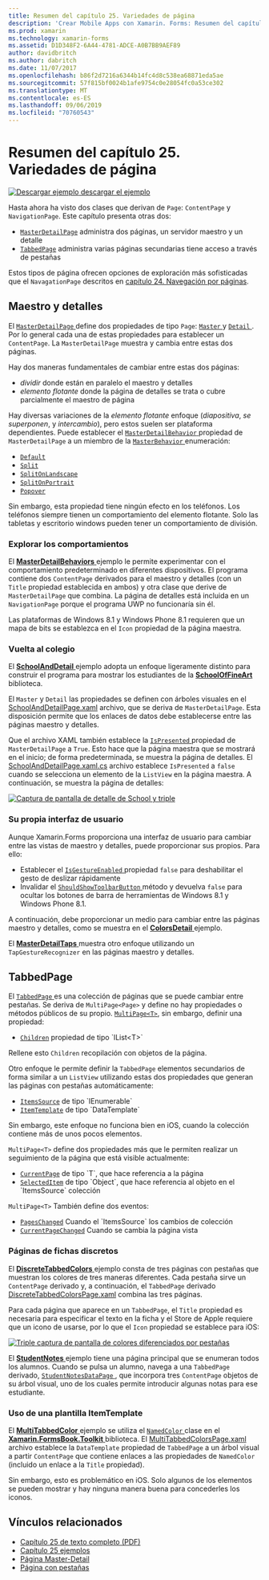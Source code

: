 ```yaml
---
title: Resumen del capítulo 25. Variedades de página
description: 'Crear Mobile Apps con Xamarin. Forms: Resumen del capítulo 25. Variedades de página'
ms.prod: xamarin
ms.technology: xamarin-forms
ms.assetid: D1D348F2-6A44-4781-ADCE-A0B7BB9AEF89
author: davidbritch
ms.author: dabritch
ms.date: 11/07/2017
ms.openlocfilehash: b86f2d7216a6344b14fc4d8c538ea68871eda5ae
ms.sourcegitcommit: 57f815bf0024b1afe9754c0e28054fc0a53ce302
ms.translationtype: MT
ms.contentlocale: es-ES
ms.lasthandoff: 09/06/2019
ms.locfileid: "70760543"
---
```

# <a name="summary-of-chapter-25-page-varieties"></a>Resumen del capítulo 25. Variedades de página

[![Descargar ejemplo](~/media/shared/download.png) descargar el ejemplo](https://github.com/xamarin/xamarin-forms-book-samples/tree/master/Chapter25)

Hasta ahora ha visto dos clases que derivan de `Page`: `ContentPage` y `NavigationPage`. Este capítulo presenta otras dos:

- [`MasterDetailPage`](xref:Xamarin.Forms.MasterDetailPage) administra dos páginas, un servidor maestro y un detalle
- [`TabbedPage`](xref:Xamarin.Forms.TabbedPage) administra varias páginas secundarias tiene acceso a través de pestañas

Estos tipos de página ofrecen opciones de exploración más sofisticadas que el `NavagationPage` descritos en [capítulo 24. Navegación por páginas](~/xamarin-forms/creating-mobile-apps-xamarin-forms/summaries/chapter24.md).

## <a name="master-and-detail"></a>Maestro y detalles

El [ `MasterDetailPage` ](xref:Xamarin.Forms.MasterDetailPage) define dos propiedades de tipo `Page`: [ `Master` ](xref:Xamarin.Forms.MasterDetailPage.Master) y [ `Detail` ](xref:Xamarin.Forms.MasterDetailPage.Detail). Por lo general cada una de estas propiedades para establecer un `ContentPage`. La `MasterDetailPage` muestra y cambia entre estas dos páginas.

Hay dos maneras fundamentales de cambiar entre estas dos páginas:

- *dividir* donde están en paralelo el maestro y detalles
- *elemento flotante* donde la página de detalles se trata o cubre parcialmente el maestro de página

Hay diversas variaciones de la *elemento flotante* enfoque (*diapositiva*, *se superponen*, y *intercambio*), pero estos suelen ser plataforma dependientes. Puede establecer el [ `MasterDetailBehavior` ](xref:Xamarin.Forms.MasterDetailPage.MasterBehavior) propiedad de `MasterDetailPage` a un miembro de la [ `MasterBehavior` ](xref:Xamarin.Forms.MasterBehavior) enumeración:

- [`Default`](xref:Xamarin.Forms.MasterBehavior.Default)
- [`Split`](xref:Xamarin.Forms.MasterBehavior.Split)
- [`SplitOnLandscape`](xref:Xamarin.Forms.MasterBehavior.SplitOnLandscape)
- [`SplitOnPortrait`](xref:Xamarin.Forms.MasterBehavior.SplitOnPortrait)
- [`Popover`](xref:Xamarin.Forms.MasterBehavior.Popover)

Sin embargo, esta propiedad tiene ningún efecto en los teléfonos. Los teléfonos siempre tienen un comportamiento del elemento flotante. Solo las tabletas y escritorio windows pueden tener un comportamiento de división.

### <a name="exploring-the-behaviors"></a>Explorar los comportamientos

El [ **MasterDetailBehaviors** ](https://github.com/xamarin/xamarin-forms-book-samples/tree/master/Chapter25/MasterDetailBehaviors) ejemplo le permite experimentar con el comportamiento predeterminado en diferentes dispositivos. El programa contiene dos `ContentPage` derivados para el maestro y detalles (con un `Title` propiedad establecida en ambos) y otra clase que derive de `MasterDetailPage` que combina. La página de detalles está incluida en un `NavigationPage` porque el programa UWP no funcionaría sin él.

Las plataformas de Windows 8.1 y Windows Phone 8.1 requieren que un mapa de bits se establezca en el `Icon` propiedad de la página maestra.

### <a name="back-to-school"></a>Vuelta al colegio

El [ **SchoolAndDetail** ](https://github.com/xamarin/xamarin-forms-book-samples/tree/master/Chapter25/SchoolAndDetail) ejemplo adopta un enfoque ligeramente distinto para construir el programa para mostrar los estudiantes de la [ **SchoolOfFineArt** ](https://github.com/xamarin/xamarin-forms-book-samples/tree/master/Libraries/SchoolOfFineArt) biblioteca.

El `Master` y `Detail` las propiedades se definen con árboles visuales en el [SchoolAndDetailPage.xaml](https://github.com/xamarin/xamarin-forms-book-samples/blob/master/Chapter25/SchoolAndDetail/SchoolAndDetail/SchoolAndDetail/SchoolAndDetailPage.xaml) archivo, que se deriva de `MasterDetailPage`. Esta disposición permite que los enlaces de datos debe establecerse entre las páginas maestro y detalles.

Que el archivo XAML también establece la [ `IsPresented` ](xref:Xamarin.Forms.MasterDetailPage.IsPresented) propiedad de `MasterDetailPage` a `True`. Esto hace que la página maestra que se mostrará en el inicio; de forma predeterminada, se muestra la página de detalles. El [SchoolAndDetailPage.xaml.cs](https://github.com/xamarin/xamarin-forms-book-samples/blob/master/Chapter25/SchoolAndDetail/SchoolAndDetail/SchoolAndDetail/SchoolAndDetailPage.xaml.cs) archivo establece `IsPresented` a `false` cuando se selecciona un elemento de la `ListView` en la página maestra. A continuación, se muestra la página de detalles:

[![Captura de pantalla de detalle de School y triple](images/ch25fg09-small.png "página de detalles de un MasterDetailPage")](images/ch25fg09-large.png#lightbox "página de detalles de un MasterDetailPage")

### <a name="your-own-user-interface"></a>Su propia interfaz de usuario

Aunque Xamarin.Forms proporciona una interfaz de usuario para cambiar entre las vistas de maestro y detalles, puede proporcionar sus propios. Para ello:

- Establecer el [ `IsGestureEnabled` ](xref:Xamarin.Forms.MasterDetailPage.IsGestureEnabled) propiedad `false` para deshabilitar el gesto de deslizar rápidamente
- Invalidar el [ `ShouldShowToolbarButton` ](xref:Xamarin.Forms.MasterDetailPage.ShouldShowToolbarButton) método y devuelva `false` para ocultar los botones de barra de herramientas de Windows 8.1 y Windows Phone 8.1.

A continuación, debe proporcionar un medio para cambiar entre las páginas maestro y detalles, como se muestra en el [ **ColorsDetail** ](https://github.com/xamarin/xamarin-forms-book-samples/tree/master/Chapter25/ColorsDetails) ejemplo.

El [ **MasterDetailTaps** ](https://github.com/xamarin/xamarin-forms-book-samples/tree/master/Chapter25/MasterDetailTaps) muestra otro enfoque utilizando un `TapGestureRecognizer` en las páginas maestro y detalles.

## <a name="tabbedpage"></a>TabbedPage

El [ `TabbedPage` ](xref:Xamarin.Forms.TabbedPage) es una colección de páginas que se puede cambiar entre pestañas. Se deriva de `MultiPage<Page>` y define no hay propiedades o métodos públicos de su propio. [`MultiPage<T>`](xref:Xamarin.Forms.MultiPage`1), sin embargo, definir una propiedad:

- [`Children`](xref:Xamarin.Forms.MultiPage`1.Children) propiedad de tipo `IList<T>`

Rellene esto `Children` recopilación con objetos de la página.

Otro enfoque le permite definir la `TabbedPage` elementos secundarios de forma similar a un `ListView` utilizando estas dos propiedades que generan las páginas con pestañas automáticamente:

- [`ItemsSource`](xref:Xamarin.Forms.MultiPage`1.ItemsSource) de tipo `IEnumerable`
- [`ItemTemplate`](xref:Xamarin.Forms.MultiPage`1.ItemTemplate) de tipo `DataTemplate`

Sin embargo, este enfoque no funciona bien en iOS, cuando la colección contiene más de unos pocos elementos.

`MultiPage<T>` define dos propiedades más que le permiten realizar un seguimiento de la página que está visible actualmente:

- [`CurrentPage`](xref:Xamarin.Forms.MultiPage`1.CurrentPage) de tipo `T`, que hace referencia a la página
- [`SelectedItem`](xref:Xamarin.Forms.MultiPage`1.SelectedItem) de tipo `Object`, que hace referencia al objeto en el `ItemsSource` colección

`MultiPage<T>` También define dos eventos:

- [`PagesChanged`](xref:Xamarin.Forms.MultiPage`1.PagesChanged) Cuando el `ItemsSource` los cambios de colección
- [`CurrentPageChanged`](xref:Xamarin.Forms.MultiPage`1.CurrentPageChanged) Cuando se cambia la página vista

### <a name="discrete-tab-pages"></a>Páginas de fichas discretos

El [ **DiscreteTabbedColors** ](https://github.com/xamarin/xamarin-forms-book-samples/tree/master/Chapter25/DiscreteTabbedColors) ejemplo consta de tres páginas con pestañas que muestran los colores de tres maneras diferentes. Cada pestaña sirve un `ContentPage` derivado y, a continuación, el `TabbedPage` derivado [DiscreteTabbedColorsPage.xaml](https://github.com/xamarin/xamarin-forms-book-samples/blob/master/Chapter25/DiscreteTabbedColors/DiscreteTabbedColors/DiscreteTabbedColors/DiscreteTabbedColorsPage.xaml) combina las tres páginas.

Para cada página que aparece en un `TabbedPage`, el `Title` propiedad es necesaria para especificar el texto en la ficha y el Store de Apple requiere que un icono de usarse, por lo que el `Icon` propiedad se establece para iOS:

[![Triple captura de pantalla de colores diferenciados por pestañas](images/ch25fg13-small.png "TabbedPage")](images/ch25fg13-large.png#lightbox "TabbedPage")

El [ **StudentNotes** ](https://github.com/xamarin/xamarin-forms-book-samples/tree/master/Chapter25/StudentNotes) ejemplo tiene una página principal que se enumeran todos los alumnos. Cuando se pulsa un alumno, navega a una `TabbedPage` derivado, [ `StudentNotesDataPage` ](https://github.com/xamarin/xamarin-forms-book-samples/blob/master/Chapter25/StudentNotes/StudentNotes/StudentNotes/StudentNotesDataPage.xaml), que incorpora tres `ContentPage` objetos de su árbol visual, uno de los cuales permite introducir algunas notas para ese estudiante.

### <a name="using-an-itemtemplate"></a>Uso de una plantilla ItemTemplate

El [ **MultiTabbedColor** ](https://github.com/xamarin/xamarin-forms-book-samples/tree/master/Chapter25/MultiTabbedColors) ejemplo se utiliza el [ `NamedColor` ](https://github.com/xamarin/xamarin-forms-book-samples/blob/master/Libraries/Xamarin.FormsBook.Toolkit/Xamarin.FormsBook.Toolkit/NamedColor.cs) clase en el [ **Xamarin.FormsBook.Toolkit** ](https://github.com/xamarin/xamarin-forms-book-samples/tree/master/Libraries/Xamarin.FormsBook.Toolkit) biblioteca. El [MultiTabbedColorsPage.xaml](https://github.com/xamarin/xamarin-forms-book-samples/blob/master/Chapter25/MultiTabbedColors/MultiTabbedColors/MultiTabbedColors/MultiTabbedColorsPage.xaml) archivo establece la `DataTemplate` propiedad de `TabbedPage` a un árbol visual a partir `ContentPage` que contiene enlaces a las propiedades de `NamedColor` (incluido un enlace a la `Title` propiedad).

Sin embargo, esto es problemático en iOS. Solo algunos de los elementos se pueden mostrar y hay ninguna manera buena para concederles los iconos.

## <a name="related-links"></a>Vínculos relacionados

- [Capítulo 25 de texto completo (PDF)](https://download.xamarin.com/developer/xamarin-forms-book/XamarinFormsBook-Ch25-Apr2016.pdf)
- [Capítulo 25 ejemplos](https://github.com/xamarin/xamarin-forms-book-samples/tree/master/Chapter25)
- [Página Master-Detail](~/xamarin-forms/app-fundamentals/navigation/master-detail-page.md)
- [Página con pestañas](~/xamarin-forms/app-fundamentals/navigation/tabbed-page.md)
